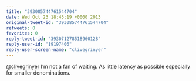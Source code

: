 ```yaml
---
title: "393085744761544704"
date: Wed Oct 23 18:45:19 +0000 2013
original-tweet-id: "393085744761544704"
retweets: 0
favorites: 0
reply-tweet-id: "393071278518960128"
reply-user-id: "19197406"
reply-user-screen-name: "clivegrinyer"
---
```

<a href="https://twitter.com/clivegrinyer">@clivegrinyer</a> I’m not a fan of waiting. As little latency as possible especially for smaller denominations.
